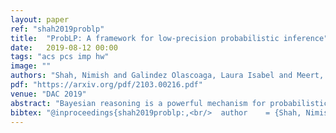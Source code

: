 ```yaml
---
layout: paper
ref: "shah2019problp"
title:  "ProbLP: A framework for low-precision probabilistic inference"
date:   2019-08-12 00:00
tags: "acs pcs imp hw"
image: ""
authors: "Shah, Nimish and Galindez Olascoaga, Laura Isabel and Meert, Wannes and Verhelst, Marian"
pdf: "https://arxiv.org/pdf/2103.00216.pdf"
venue: "DAC 2019"
abstract: "Bayesian reasoning is a powerful mechanism for probabilistic inference in smart edge-devices. During such inferences, a low-precision arithmetic representation can enable improved energy efficiency. However, its impact on inference accuracy is not yet understood. Furthermore, general-purpose hardware does not natively support low-precision representation. To address this, we propose ProbLP, a framework that automates the analysis and design of low-precision probabilistic inference hardware. It automatically chooses an appropriate energy-efficient representation based on worst-case error-bounds and hardware energy-models. It generates custom hardware for the resulting inference network exploiting parallelism, pipelining and low-precision operation. The framework is validated on several embedded-sensing benchmarks."
bibtex: "@inproceedings{shah2019problp:,<br/>  author    = {Shah, Nimish and Isabel Galindez Olascoaga, Laura and Meert, Wannes and Verhelst, Marian},<br/>  title     = {ProbLP: A framework for low-precision probabilistic inference},<br/>  booktitle = {DAC 2019},<br/>  pages     = {190},<br/>  publisher = {ACM},<br/>  year      = {2019},<br/>  url       = {https://doi.org/10.1145/3316781.3317885},<br/>  doi       = {10.1145/3316781.3317885}<br/>}"
---
```

